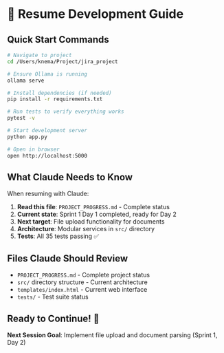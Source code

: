 # 🚀 Resume Development Guide

## Quick Start Commands

```bash
# Navigate to project
cd /Users/knema/Project/jira_project

# Ensure Ollama is running
ollama serve

# Install dependencies (if needed)
pip install -r requirements.txt

# Run tests to verify everything works
pytest -v

# Start development server
python app.py

# Open in browser
open http://localhost:5000
```

## What Claude Needs to Know

When resuming with Claude:

1. **Read this file**: `PROJECT_PROGRESS.md` - Complete status
2. **Current state**: Sprint 1 Day 1 completed, ready for Day 2
3. **Next target**: File upload functionality for documents
4. **Architecture**: Modular services in `src/` directory
5. **Tests**: All 35 tests passing ✅

## Files Claude Should Review

- `PROJECT_PROGRESS.md` - Complete project status
- `src/` directory structure - Current architecture
- `templates/index.html` - Current web interface
- `tests/` - Test suite status

## Ready to Continue! 🎯

**Next Session Goal**: Implement file upload and document parsing (Sprint 1, Day 2)